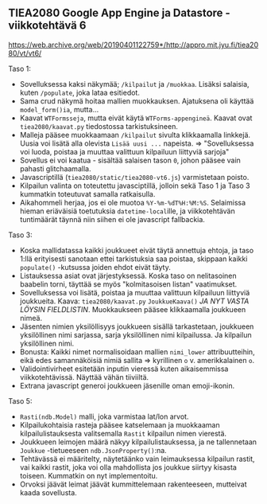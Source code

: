 ## TIEA2080 Google App Engine ja Datastore - viikkotehtävä 6
https://web.archive.org/web/20190401122759*/http://appro.mit.jyu.fi/tiea2080/vt/vt6/

Taso 1:
 - Sovelluksessa kaksi näkymää; ``/kilpailut`` ja ``/muokkaa``. Lisäksi salaisia, kuten ``/populate``, joka lataa esitiedot.
 - Sama crud näkymä hoitaa mallien muokkauksen. Ajatuksena oli käyttää ``model_form()ia``, mutta...
 - Kaavat ``WTFormsseja``, mutta eivät käytä ``WTForms-appengineä``. Kaavat ovat ``tiea2080/kaavat.py`` tiedostossa tarkistuksineen.
 - Malleja pääsee muokkaamaan ``/kilpailut`` sivulta klikkaamalla linkkejä. Uusia voi lisätä alla olevista ``Lisää uusi ...`` napeista. => "Sovelluksessa voi luoda, poistaa ja muuttaa valittuun kilpailuun liittyviä sarjoja"
 - Sovellus ei voi kaatua - sisältää salaisen tason ``0``, johon pääsee vain pahasti glitchaamalla.
 - Javascriptillä (``tiea2080/static/tiea2080-vt6.js``) varmistetaan poisto.
 - Kilpailun valinta on toteutettu javasciptillä, jolloin sekä Taso 1 ja Taso 3 kummatkin toteutuvat samalla ratkaisulla.
 - Aikahommeli herjaa, jos ei ole muotoa ``%Y-%m-%dT%H:%M:%S``. Selaimissa hieman eriäväisiä toetutuksia ``datetime-local``ille, ja viikkotehtävän tuntimäärät täynnä niin siihen ei ole javascript fallbackia.

Taso 3:
 - Koska mallidatassa kaikki joukkueet eivät täytä annettuja ehtoja, ja taso 1:llä erityisesti sanotaan ettei tarkistuksia saa poistaa, skippaan kaikki ``populate()`` -kutsussa joiden ehdot eivät täyty.
 - Listauksessa asiat ovat järjestyksessä. Koska taso on nelitasoinen baabelin torni, täyttää se myös "kolmitasoisen listan" vaatimukset.
 - Sovelluksessa voi lisätä, poistaa ja muuttaa valittuun kilpailuun liittyviä joukkueita. Kaava: ``tiea2080/kaavat.py`` ``JoukkueKaava()`` *JA NYT VASTA LÖYSIN FIELDLISTIN*. Muokkaukseen pääsee klikkaamalla joukkueen nimeä.
 - Jäsenten nimien yksilöllisyys joukkueen sisällä tarkastetaan, joukkueen yksilöllinen nimi sarjassa, sarja yksilöllinen nimi kilpailussa. Ja kilpailun yksilöllinen nimi.
 - Bonusta: Kaikki nimet normalisoidaan mallien ``nimi_lower`` attribuutteihin, eikä edes samannäköisiä nimiä sallita => kyrillinen ``o`` v. amerikkalainen ``о``.
 - Validointivirheet esitetään inputin vieressä kuten aikaisemmissa viikkotehtävissä. Näyttää vähän tiiviiltä.
 - Extrana javascript generoi joukkueen jäsenille oman emoji-ikonin.

Taso 5:
 - ``Rasti(ndb.Model)`` malli, joka varmistaa lat/lon arvot.
 - Kilpailukohtaisia rasteja pääsee katselemaan ja muokkaaman kilpailulistauksesta valitsemalla ``Rastit`` kilpailun nimen vierestä.
 - Joukkueen leimojen määrä näkyy kilpailulistauksessa, ja ne tallennetaan ``Joukkue`` -tietueeseen ``ndb.JsonProperty()``:na.
 - Tehtävässä ei määritelty, näytetäänko vain leimauksessa kilpailun rastit, vai kaikki rastit, joka voi olla mahdollista jos joukkue siirtyy kisasta toiseen. Kummatkin on nyt implementoitu.
 - Orvoksi jäävät leimat jäävät kummittelemaan rakenteeseen, mutteivat kaada sovellusta.
